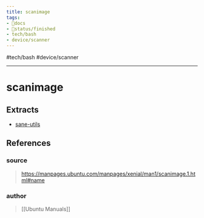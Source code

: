 ```yaml
---
title: scanimage
tags:
- 📖docs
- 🚦status/finished
- tech/bash
- device/scanner
---
```


#tech/bash #device/scanner 

---

# scanimage

## Extracts

- [sane-utils](/Extracts/sane-utils.md)
## References

### source
> https://manpages.ubuntu.com/manpages/xenial/man1/scanimage.1.html#name
### author
> [[Ubuntu Manuals]]
